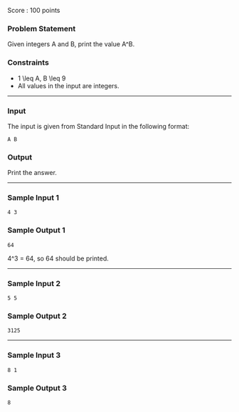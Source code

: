 Score : 100 points

### Problem Statement

Given integers A and B,
print the value A^B.

### Constraints

* 1 \leq A, B \leq 9
* All values in the input are integers.

---

### Input

The input is given from Standard Input in the following format:

```
A B
```

### Output

Print the answer.

---

### Sample Input 1

```
4 3
```

### Sample Output 1

```
64
```

4^3 = 64, so 64 should be printed.

---

### Sample Input 2

```
5 5
```

### Sample Output 2

```
3125
```

---

### Sample Input 3

```
8 1
```

### Sample Output 3

```
8
```